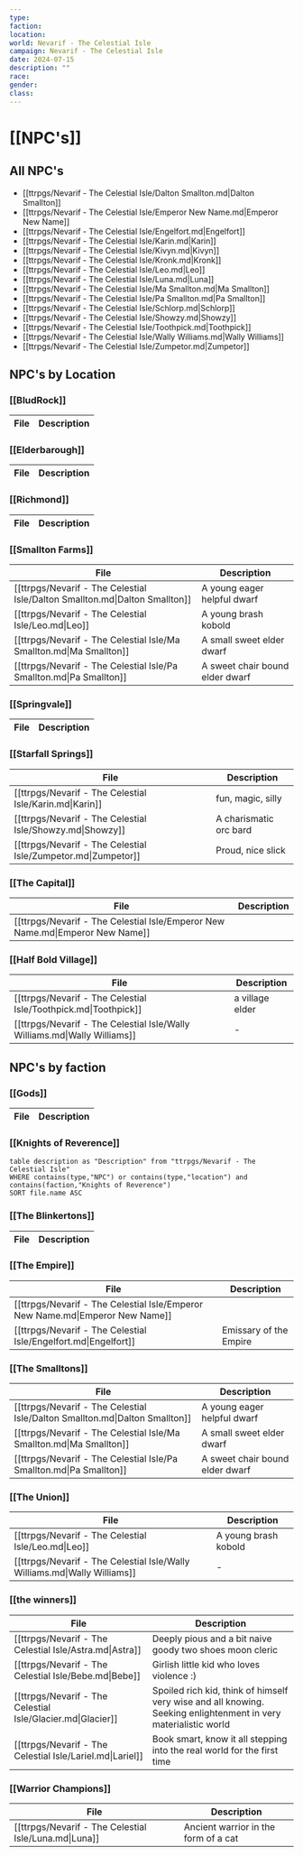 ```yaml
---
type: 
faction: 
location: 
world: Nevarif - The Celestial Isle
campaign: Nevarif - The Celestial Isle
date: 2024-07-15
description: ""
race: 
gender: 
class:
---
```

# [[NPC's]]

## All NPC's

- [[ttrpgs/Nevarif - The Celestial Isle/Dalton Smallton.md|Dalton Smallton]]
- [[ttrpgs/Nevarif - The Celestial Isle/Emperor New Name.md|Emperor New Name]]
- [[ttrpgs/Nevarif - The Celestial Isle/Engelfort.md|Engelfort]]
- [[ttrpgs/Nevarif - The Celestial Isle/Karin.md|Karin]]
- [[ttrpgs/Nevarif - The Celestial Isle/Kivyn.md|Kivyn]]
- [[ttrpgs/Nevarif - The Celestial Isle/Kronk.md|Kronk]]
- [[ttrpgs/Nevarif - The Celestial Isle/Leo.md|Leo]]
- [[ttrpgs/Nevarif - The Celestial Isle/Luna.md|Luna]]
- [[ttrpgs/Nevarif - The Celestial Isle/Ma Smallton.md|Ma Smallton]]
- [[ttrpgs/Nevarif - The Celestial Isle/Pa Smallton.md|Pa Smallton]]
- [[ttrpgs/Nevarif - The Celestial Isle/Schlorp.md|Schlorp]]
- [[ttrpgs/Nevarif - The Celestial Isle/Showzy.md|Showzy]]
- [[ttrpgs/Nevarif - The Celestial Isle/Toothpick.md|Toothpick]]
- [[ttrpgs/Nevarif - The Celestial Isle/Wally Williams.md|Wally Williams]]
- [[ttrpgs/Nevarif - The Celestial Isle/Zumpetor.md|Zumpetor]]

## NPC's by Location

### [[BludRock]]

| File | Description |
| ---- | ----------- |
### [[Elderbarough]]

| File | Description |
| ---- | ----------- |
### [[Richmond]]

| File | Description |
| ---- | ----------- |
### [[Smallton Farms]]

| File                                                                        | Description                     |
| --------------------------------------------------------------------------- | ------------------------------- |
| [[ttrpgs/Nevarif - The Celestial Isle/Dalton Smallton.md\|Dalton Smallton]] | A young eager helpful dwarf     |
| [[ttrpgs/Nevarif - The Celestial Isle/Leo.md\|Leo]]                         | A young brash kobold            |
| [[ttrpgs/Nevarif - The Celestial Isle/Ma Smallton.md\|Ma Smallton]]         | A small sweet elder dwarf       |
| [[ttrpgs/Nevarif - The Celestial Isle/Pa Smallton.md\|Pa Smallton]]         | A sweet chair bound elder dwarf |
### [[Springvale]]

| File | Description |
| ---- | ----------- |
### [[Starfall Springs]]

| File                                                          | Description            |
| ------------------------------------------------------------- | ---------------------- |
| [[ttrpgs/Nevarif - The Celestial Isle/Karin.md\|Karin]]       | fun, magic, silly      |
| [[ttrpgs/Nevarif - The Celestial Isle/Showzy.md\|Showzy]]     | A charismatic orc bard |
| [[ttrpgs/Nevarif - The Celestial Isle/Zumpetor.md\|Zumpetor]] | Proud, nice slick      |
### [[The Capital]]

| File                                                                          | Description |
| ----------------------------------------------------------------------------- | ----------- |
| [[ttrpgs/Nevarif - The Celestial Isle/Emperor New Name.md\|Emperor New Name]] |             |
### [[Half Bold Village]]

| File                                                                      | Description     |
| ------------------------------------------------------------------------- | --------------- |
| [[ttrpgs/Nevarif - The Celestial Isle/Toothpick.md\|Toothpick]]           | a village elder |
| [[ttrpgs/Nevarif - The Celestial Isle/Wally Williams.md\|Wally Williams]] | \-              |

## NPC's by faction
### [[Gods]]

| File | Description |
| ---- | ----------- |

### [[Knights of Reverence]]
```dataview
table description as "Description" from "ttrpgs/Nevarif - The Celestial Isle"
WHERE contains(type,"NPC") or contains(type,"location") and contains(faction,"Knights of Reverence")
SORT file.name ASC
```
### [[The Blinkertons]]

| File | Description |
| ---- | ----------- |

### [[The Empire]]

| File                                                                          | Description            |
| ----------------------------------------------------------------------------- | ---------------------- |
| [[ttrpgs/Nevarif - The Celestial Isle/Emperor New Name.md\|Emperor New Name]] |                        |
| [[ttrpgs/Nevarif - The Celestial Isle/Engelfort.md\|Engelfort]]               | Emissary of the Empire |

### [[The Smalltons]]

| File                                                                        | Description                     |
| --------------------------------------------------------------------------- | ------------------------------- |
| [[ttrpgs/Nevarif - The Celestial Isle/Dalton Smallton.md\|Dalton Smallton]] | A young eager helpful dwarf     |
| [[ttrpgs/Nevarif - The Celestial Isle/Ma Smallton.md\|Ma Smallton]]         | A small sweet elder dwarf       |
| [[ttrpgs/Nevarif - The Celestial Isle/Pa Smallton.md\|Pa Smallton]]         | A sweet chair bound elder dwarf |
### [[The Union]]

| File                                                                      | Description          |
| ------------------------------------------------------------------------- | -------------------- |
| [[ttrpgs/Nevarif - The Celestial Isle/Leo.md\|Leo]]                       | A young brash kobold |
| [[ttrpgs/Nevarif - The Celestial Isle/Wally Williams.md\|Wally Williams]] | \-                   |
### [[the winners]]

| File                                                        | Description                                                                                                     |
| ----------------------------------------------------------- | --------------------------------------------------------------------------------------------------------------- |
| [[ttrpgs/Nevarif - The Celestial Isle/Astra.md\|Astra]]     | Deeply pious and a bit naive goody two shoes moon cleric                                                        |
| [[ttrpgs/Nevarif - The Celestial Isle/Bebe.md\|Bebe]]       | Girlish little kid who loves violence :)                                                                        |
| [[ttrpgs/Nevarif - The Celestial Isle/Glacier.md\|Glacier]] | Spoiled rich kid, think of himself very wise and all knowing. Seeking enlightenment in very materialistic world |
| [[ttrpgs/Nevarif - The Celestial Isle/Lariel.md\|Lariel]]   | Book smart, know it all stepping into the real world for the first time                                         |

### [[Warrior Champions]]

| File                                                  | Description                          |
| ----------------------------------------------------- | ------------------------------------ |
| [[ttrpgs/Nevarif - The Celestial Isle/Luna.md\|Luna]] | Ancient warrior in the form of a cat |
